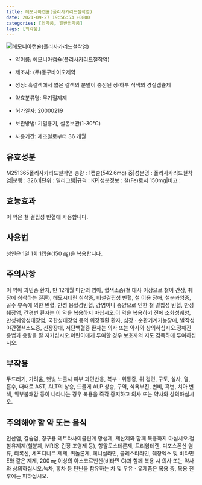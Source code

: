 ```yaml
---
title: 헤모니아캡슐(폴리사카리드철착염)
date: 2021-09-27 19:56:53 +0800
categories: [의약품, 일반의약품]
tags: [의약품]
---
```

![헤모니아캡슐(폴리사카리드철착염)](https://nedrug.mfds.go.kr/pbp/cmn/itemImageDownload/147759729217900088)

- 약이름: 헤모니아캡슐(폴리사카리드철착염)
- 제조사: (주)동구바이오제약
- 성상: 흑갈색에서 엷은 갈색의 분말이 충전된 상·하부 적색의 경질캡슐제

- 약효분류명: 무기질제제
- 허가일자: 20000219
- 보관방법: 기밀용기, 실온보관(1-30℃)
- 사용기간: 제조일로부터 36 개월
## 유효성분
M251365폴리사카리드철착염
총량 : 1캡슐(542.6mg) 중|성분명 : 폴리사카리드철착염|분량 : 326.1|단위 : 밀리그램|규격 : KP|성분정보 : 철(Fe)로서 150mg|비고 :
## 효능효과
이 약은 철 결핍성 빈혈에 사용합니다.
## 사용법
성인은 1일 1회 1캡슐(150 ㎎)을 복용합니다.
## 주의사항
이 약에 과민증 환자, 만 12개월 미만의 영아, 혈색소증(철 대사 이상으로 철이 간장, 췌장에 침착하는 질환), 헤모시데린 침착증, 비철결핍성 빈혈, 철 이용 장애, 철분과잉증, 골수 부족에 의한 빈혈, 만성 용혈성빈혈, 감염이나 종양으로 인한 철 결핍성 빈혈, 만성 췌장염, 간경변 환자는 이 약을 복용하지 마십시오.이 약을 복용하기 전에 소화성궤양, 만성궤양성대장염, 국한성대장염 등의 위장질환 환자, 심장ㆍ순환기계기능장애, 발작성야간혈색소뇨증, 신장장애, 저단백혈증 환자는 의사 또는 약사와 상의하십시오.정해진 용법과 용량을 잘 지키십시오.어린이에게 투여할 경우 보호자의 지도 감독하에 투여하십시오.
## 부작용
두드러기, 가려움, 햇빛 노출시 피부 과민반응, 복부ㆍ위통증, 위 경련, 구토, 설사, 열, 혼수, 때때로 AST, ALT의 상승, 드물게 ALP 상승, 구역, 식욕부진, 변비, 흑변, 치아 변색, 위부불쾌감 등이 나타나는 경우 복용을 즉각 중지하고 의사 또는 약사와 상의하십시오.
## 주의해야 할 약 또는 음식
인산염, 칼슘염, 경구용 테트라사이클린계 항생제, 제산제와 함께 복용하지 마십시오.철 함유제제(철분제, MRI용 간장 조영제 등), 항알도스테론제, 트리암테렌, 디포스폰산 염류, 티록신, 세프디니르 제제, 퀴놀론계, 페니실라민, 콜레스티라민, 췌장엑스 및 비타민 E와 같은 제제, 200 ㎎ 이상의 아스코르빈산(비타민 C)과 함께 복용 시 의사 또는 약사와 상의하십시오.녹차, 홍차 등 탄닌을 함유하는 차 및 우유ㆍ유제품은 복용 중, 복용 전후에는 피하십시오.
